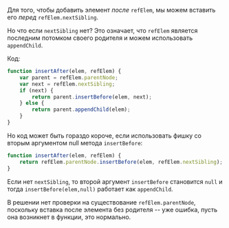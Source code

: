 Для того, чтобы добавить элемент *после* `refElem`, мы можем вставить его *перед* `refElem.nextSibling`.

Но что если `nextSibling` нет? Это означает, что `refElem` является последним потомком своего родителя и можем использовать `appendChild`.

Код:

```js
function insertAfter(elem, refElem) {
    var parent = refElem.parentNode;
    var next = refElem.nextSibling;
    if (next) {
        return parent.insertBefore(elem, next);
    } else {
        return parent.appendChild(elem);
    }
}
```

Но код может быть гораздо короче, если использовать фишку со вторым аргументом null метода `insertBefore`:

```js
function insertAfter(elem, refElem) {
    return refElem.parentNode.insertBefore(elem, refElem.nextSibling);
}
```

Если нет `nextSibling`, то второй аргумент `insertBefore` становится `null` и тогда `insertBefore(elem,null)` работает как `appendChild`.

В решении нет проверки на существование `refElem.parentNode`, поскольку вставка после элемента без родителя -- уже ошибка, пусть она возникнет в функции, это нормально.